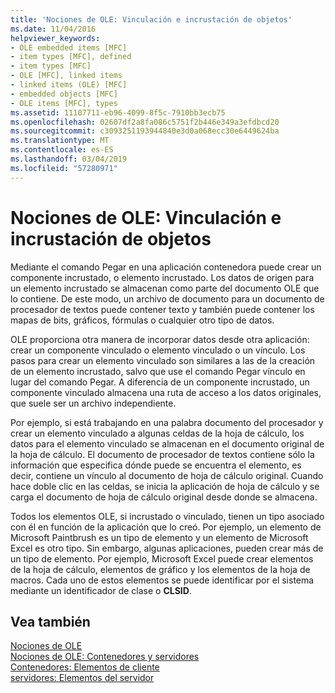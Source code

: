 ```yaml
---
title: 'Nociones de OLE: Vinculación e incrustación de objetos'
ms.date: 11/04/2016
helpviewer_keywords:
- OLE embedded items [MFC]
- item types [MFC], defined
- item types [MFC]
- OLE [MFC], linked items
- linked items (OLE) [MFC]
- embedded objects [MFC]
- OLE items [MFC], types
ms.assetid: 11107711-eb96-4099-8f5c-7910bb3ecb75
ms.openlocfilehash: 02607df2a8fa086c5751f2b446e349a3efdbcd20
ms.sourcegitcommit: c3093251193944840e3d0a068ecc30e6449624ba
ms.translationtype: MT
ms.contentlocale: es-ES
ms.lasthandoff: 03/04/2019
ms.locfileid: "57280971"
---
```

# <a name="ole-background-linking-and-embedding"></a>Nociones de OLE: Vinculación e incrustación de objetos

Mediante el comando Pegar en una aplicación contenedora puede crear un componente incrustado, o elemento incrustado. Los datos de origen para un elemento incrustado se almacenan como parte del documento OLE que lo contiene. De este modo, un archivo de documento para un documento de procesador de textos puede contener texto y también puede contener los mapas de bits, gráficos, fórmulas o cualquier otro tipo de datos.

OLE proporciona otra manera de incorporar datos desde otra aplicación: crear un componente vinculado o elemento vinculado o un vínculo. Los pasos para crear un elemento vinculado son similares a las de la creación de un elemento incrustado, salvo que use el comando Pegar vínculo en lugar del comando Pegar. A diferencia de un componente incrustado, un componente vinculado almacena una ruta de acceso a los datos originales, que suele ser un archivo independiente.

Por ejemplo, si está trabajando en una palabra documento del procesador y crear un elemento vinculado a algunas celdas de la hoja de cálculo, los datos para el elemento vinculado se almacenan en el documento original de la hoja de cálculo. El documento de procesador de textos contiene sólo la información que especifica dónde puede se encuentra el elemento, es decir, contiene un vínculo al documento de hoja de cálculo original. Cuando hace doble clic en las celdas, se inicia la aplicación de hoja de cálculo y se carga el documento de hoja de cálculo original desde donde se almacena.

Todos los elementos OLE, si incrustado o vinculado, tienen un tipo asociado con él en función de la aplicación que lo creó. Por ejemplo, un elemento de Microsoft Paintbrush es un tipo de elemento y un elemento de Microsoft Excel es otro tipo. Sin embargo, algunas aplicaciones, pueden crear más de un tipo de elemento. Por ejemplo, Microsoft Excel puede crear elementos de la hoja de cálculo, elementos de gráfico y los elementos de la hoja de macros. Cada uno de estos elementos se puede identificar por el sistema mediante un identificador de clase o **CLSID**.

## <a name="see-also"></a>Vea también

[Nociones de OLE](../mfc/ole-background.md)<br/>
[Nociones de OLE: Contenedores y servidores](../mfc/ole-background-containers-and-servers.md)<br/>
[Contenedores: Elementos de cliente](../mfc/containers-client-items.md)<br/>
[servidores: Elementos del servidor](../mfc/servers-server-items.md)
